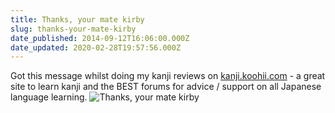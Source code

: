 ```yaml
---
title: Thanks, your mate kirby
slug: thanks-your-mate-kirby
date_published: 2014-09-12T16:06:00.000Z
date_updated: 2020-02-28T19:57:56.000Z
---
```


Got this message whilst doing my kanji reviews on [kanji.koohii.com](https://kanji.koohii.com) - a great site to learn kanji and the BEST forums for advice / support on all Japanese language learning.
![Thanks, your mate kirby](https://frny.uk/e0n)
